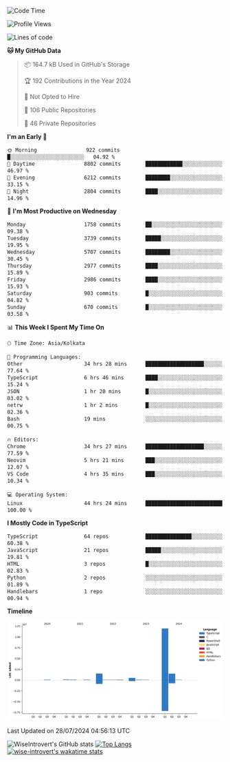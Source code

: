 <!--START_SECTION:waka-->
![Code Time](http://img.shields.io/badge/Code%20Time-1%2C985%20hrs%2032%20mins-blue)

![Profile Views](http://img.shields.io/badge/Profile%20Views-3-blue)

![Lines of code](https://img.shields.io/badge/From%20Hello%20World%20I%27ve%20Written-16.1%20million%20lines%20of%20code-blue)

**🐱 My GitHub Data** 

> 📦 164.7 kB Used in GitHub's Storage 
 > 
> 🏆 192 Contributions in the Year 2024
 > 
> 🚫 Not Opted to Hire
 > 
> 📜 106 Public Repositories 
 > 
> 🔑 46 Private Repositories 
 > 
**I'm an Early 🐤** 

```text
🌞 Morning                922 commits         █░░░░░░░░░░░░░░░░░░░░░░░░   04.92 % 
🌆 Daytime                8802 commits        ████████████░░░░░░░░░░░░░   46.97 % 
🌃 Evening                6212 commits        ████████░░░░░░░░░░░░░░░░░   33.15 % 
🌙 Night                  2804 commits        ████░░░░░░░░░░░░░░░░░░░░░   14.96 % 
```
📅 **I'm Most Productive on Wednesday** 

```text
Monday                   1758 commits        ██░░░░░░░░░░░░░░░░░░░░░░░   09.38 % 
Tuesday                  3739 commits        █████░░░░░░░░░░░░░░░░░░░░   19.95 % 
Wednesday                5707 commits        ████████░░░░░░░░░░░░░░░░░   30.45 % 
Thursday                 2977 commits        ████░░░░░░░░░░░░░░░░░░░░░   15.89 % 
Friday                   2986 commits        ████░░░░░░░░░░░░░░░░░░░░░   15.93 % 
Saturday                 903 commits         █░░░░░░░░░░░░░░░░░░░░░░░░   04.82 % 
Sunday                   670 commits         █░░░░░░░░░░░░░░░░░░░░░░░░   03.58 % 
```


📊 **This Week I Spent My Time On** 

```text
🕑︎ Time Zone: Asia/Kolkata

💬 Programming Languages: 
Other                    34 hrs 28 mins      ███████████████████░░░░░░   77.64 % 
TypeScript               6 hrs 46 mins       ████░░░░░░░░░░░░░░░░░░░░░   15.24 % 
JSON                     1 hr 20 mins        █░░░░░░░░░░░░░░░░░░░░░░░░   03.02 % 
netrw                    1 hr 2 mins         █░░░░░░░░░░░░░░░░░░░░░░░░   02.36 % 
Bash                     19 mins             ░░░░░░░░░░░░░░░░░░░░░░░░░   00.75 % 

🔥 Editors: 
Chrome                   34 hrs 27 mins      ███████████████████░░░░░░   77.59 % 
Neovim                   5 hrs 21 mins       ███░░░░░░░░░░░░░░░░░░░░░░   12.07 % 
VS Code                  4 hrs 35 mins       ███░░░░░░░░░░░░░░░░░░░░░░   10.34 % 

💻 Operating System: 
Linux                    44 hrs 24 mins      █████████████████████████   100.00 % 
```

**I Mostly Code in TypeScript** 

```text
TypeScript               64 repos            ███████████████░░░░░░░░░░   60.38 % 
JavaScript               21 repos            █████░░░░░░░░░░░░░░░░░░░░   19.81 % 
HTML                     3 repos             █░░░░░░░░░░░░░░░░░░░░░░░░   02.83 % 
Python                   2 repos             ░░░░░░░░░░░░░░░░░░░░░░░░░   01.89 % 
Handlebars               1 repo              ░░░░░░░░░░░░░░░░░░░░░░░░░   00.94 % 
```



**Timeline**

![Lines of Code chart](https://raw.githubusercontent.com/wise-introvert/wise-introvert/master/assets/bar_graph.png)


 Last Updated on 28/07/2024 04:56:13 UTC
<!--END_SECTION:waka-->

![WiseIntrovert's GitHub stats](https://github-readme-stats.vercel.app/api?username=wise-introvert&count_private=true&show_icons=true)
[![Top Langs](https://github-readme-stats.vercel.app/api/top-langs/?username=wise-introvert&langs_count=10)](https://github.com/anuraghazra/github-readme-stats)
[![wise-introvert's wakatime stats](https://github-readme-stats.vercel.app/api/wakatime?username=wiseintrovert)](https://github.com/anuraghazra/github-readme-stats)
